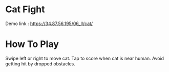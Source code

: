 # Cat Fight
Demo link : https://34.87.56.195/06_ll/cat/

# How To Play
Swipe left or right to move cat. Tap to score when cat is near human. Avoid getting hit by dropped obstacles.
